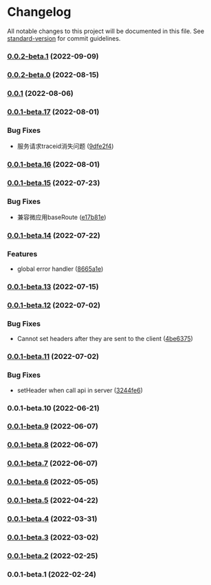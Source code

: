 # Changelog

All notable changes to this project will be documented in this file. See [standard-version](https://github.com/conventional-changelog/standard-version) for commit guidelines.

### [0.0.2-beta.1](https://github.com/vocoWone/sparrows-next/compare/v0.0.2-beta.0...v0.0.2-beta.1) (2022-09-09)

### [0.0.2-beta.0](https://github.com/vocoWone/sparrows-next/compare/v0.0.1...v0.0.2-beta.0) (2022-08-15)

### [0.0.1](https://github.com/vocoWone/sparrows-next/compare/v0.0.1-beta.17...v0.0.1) (2022-08-06)

### [0.0.1-beta.17](https://github.com/vocoWone/sparrows-next/compare/v0.0.1-beta.16...v0.0.1-beta.17) (2022-08-01)


### Bug Fixes

* 服务请求traceid消失问题 ([9dfe2f4](https://github.com/vocoWone/sparrows-next/commit/9dfe2f485250a47cb56fafe0a70c34b9c4f51755))

### [0.0.1-beta.16](https://github.com/vocoWone/sparrows-next/compare/v0.0.1-beta.15...v0.0.1-beta.16) (2022-08-01)

### [0.0.1-beta.15](https://github.com/vocoWone/sparrows-next/compare/v0.0.1-beta.14...v0.0.1-beta.15) (2022-07-23)


### Bug Fixes

* 兼容微应用baseRoute ([e17b81e](https://github.com/vocoWone/sparrows-next/commit/e17b81e1866dee95295411e05a031be7834217ff))

### [0.0.1-beta.14](https://github.com/vocoWone/sparrows-next/compare/v0.0.1-beta.13...v0.0.1-beta.14) (2022-07-22)


### Features

* global error handler ([8665a1e](https://github.com/vocoWone/sparrows-next/commit/8665a1ee80d641fb835eb272a00d767ca199706b))

### [0.0.1-beta.13](https://github.com/vocoWone/sparrows-next/compare/v0.0.1-beta.12...v0.0.1-beta.13) (2022-07-15)

### [0.0.1-beta.12](https://github.com/vocoWone/sparrows-next/compare/v0.0.1-beta.11...v0.0.1-beta.12) (2022-07-02)


### Bug Fixes

* Cannot set headers after they are sent to the client ([4be6375](https://github.com/vocoWone/sparrows-next/commit/4be6375d228cc002c365b44af82502adb82b343d))

### [0.0.1-beta.11](https://github.com/vocoWone/sparrows-next/compare/v0.0.1-beta.10...v0.0.1-beta.11) (2022-07-02)


### Bug Fixes

* setHeader when call api in server ([3244fe6](https://github.com/vocoWone/sparrows-next/commit/3244fe64da435f2a07081f58e2a3ae71727e6e36))

### 0.0.1-beta.10 (2022-06-21)

### [0.0.1-beta.9](https://github.com/vocoWone/sparrows-next/compare/v0.0.1-beta.8...v0.0.1-beta.9) (2022-06-07)

### [0.0.1-beta.8](https://github.com/vocoWone/sparrows-next/compare/v0.0.1-beta.7...v0.0.1-beta.8) (2022-06-07)

### [0.0.1-beta.7](https://github.com/vocoWone/sparrows-next/compare/v0.0.1-beta.6...v0.0.1-beta.7) (2022-06-07)

### [0.0.1-beta.6](https://github.com/vocoWone/sparrows-next/compare/v0.0.1-beta.5...v0.0.1-beta.6) (2022-05-05)

### [0.0.1-beta.5](https://github.com/vocoWone/sparrows-next/compare/v0.0.1-beta.4...v0.0.1-beta.5) (2022-04-22)

### [0.0.1-beta.4](https://github.com/vocoWone/sparrows-next/compare/v0.0.1-beta.3...v0.0.1-beta.4) (2022-03-31)

### [0.0.1-beta.3](https://github.com/vocoWone/sparrows-next/compare/v0.0.1-beta.2...v0.0.1-beta.3) (2022-03-02)

### [0.0.1-beta.2](https://github.com/vocoWone/sparrows-next/compare/v0.0.1-beta.1...v0.0.1-beta.2) (2022-02-25)

### 0.0.1-beta.1 (2022-02-24)
